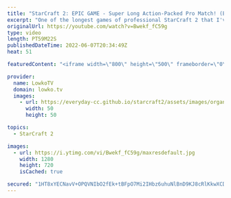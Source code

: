 ```yaml
---
title: "StarCraft 2: EPIC GAME - Super Long Action-Packed Pro Match! (Elazer vs Nice)"
excerpt: "One of the longest games of professional StarCraft 2 that I've seen. In this match of Zerg versus Protoss between Elazer and Nice we have a very active match all things considered. Most long games of pro SC2 are two players sitting back, but that is not the case between these two progamers at all.  World"
originalUrl: https://youtube.com/watch?v=Bwekf_fC59g
type: video
length: PT59M22S
publishedDateTime: 2022-06-07T20:34:49Z
heat: 51

featuredContent: "<iframe width=\"800\" height=\"500\" frameborder=\"0\" src=\"https://www.youtube.com/embed/Bwekf_fC59g\" allow=\"accelerometer; autoplay; encrypted-media; gyroscope; picture-in-picture\" allowfullscreen></iframe>"

provider:
  name: LowkoTV
  domain: lowko.tv
  images:
    - url: https://everyday-cc.github.io/starcraft2/assets/images/organizations/lowko.tv-50x50.jpg
      width: 50
      height: 50

topics:
  - StarCraft 2

images:
  - url: https://i.ytimg.com/vi/Bwekf_fC59g/maxresdefault.jpg
    width: 1280
    height: 720
    isCached: true

secured: "1HT8xYECNavV+OPQVNIbO2fEk+tBFpO7Mi2IHbz6uhuNlBnD9KJ8cRlKkwXCDXL/IOWhBqqd5PVkMe7LSMCtUckrnDcOvvnAHVILObsoIbzdcSgxPTXIToG3nUe/dL1kzVdPyZOGOu/2FOe89iF5zpHgi5SX161FVBY40gt7RRWQdZnWa4Wm/iL7nI8pHusko9T0GVPSfCyJrGz5dAXHavKN+skqHytY41U36L1ZZRAAyLoZvv5za1DgqpoPcAzNwtqOxwiAMRJVB/6b2Ci79c/Lgd6m1wAS5g0wj8OHNFUVf5xsZYtdSQp83fGdYp5nP5t7U3fBnTkf2kKFOYv8KRtZ6uD8t4cqAIelUkITmrPadOZPHlgM50W0IVHQYAulwVhsx7RlHVEH53ersBpnMQQE0GxZUMbR1Eo8b/EZqWhvGFTiD3X5mzvNRwH+BvD7;jGFt+wj8Xjr7petwUPL7fg=="
---
```


